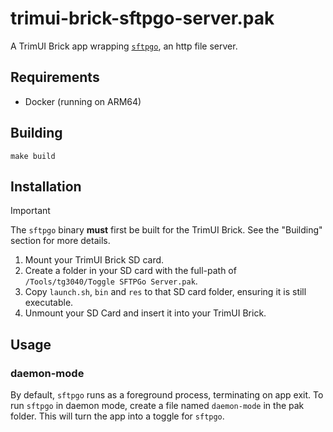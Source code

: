 # trimui-brick-sftpgo-server.pak

A TrimUI Brick app wrapping [`sftpgo`](https://github.com/drakkan/sftpgo), an http file server.

## Requirements

- Docker (running on ARM64)

## Building

```shell
make build
```

## Installation

> [!IMPORTANT]
> The `sftpgo` binary **must** first be built for the TrimUI Brick. See the "Building" section for more details.

1. Mount your TrimUI Brick SD card.
2. Create a folder in your SD card with the full-path of `/Tools/tg3040/Toggle SFTPGo Server.pak`.
3. Copy `launch.sh`, `bin` and `res` to that SD card folder, ensuring it is still executable.
4. Unmount your SD Card and insert it into your TrimUI Brick.

## Usage

### daemon-mode

By default, `sftpgo` runs as a foreground process, terminating on app exit. To run `sftpgo` in daemon mode, create a file named `daemon-mode` in the pak folder. This will turn the app into a toggle for `sftpgo`.
